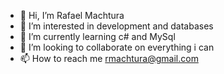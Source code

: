 - 👋 Hi, I’m Rafael Machtura
- 👀 I’m interested in development and databases
- 🌱 I’m currently learning c# and MySql
- 💞️ I’m looking to collaborate on everything i can
- 📫 How to reach me rmachtura@gmail.com

<!---
rmachtura/rmachtura is a ✨ special ✨ repository because its `README.md` (this file) appears on your GitHub profile.
You can click the Preview link to take a look at your changes.
--->
